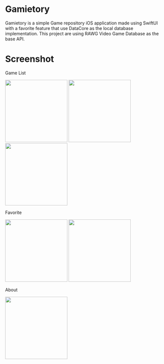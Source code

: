 Gamietory
=====

Gamietory is a simple Game repository iOS application made using SwiftUI with a favorite feature that use DataCore as the local database implementation. 
This project are using RAWG Video Game Database as the base API.

Screenshot
=====
Game List <p>
<img src="https://github.com/laetuz/Gamietory/assets/100233549/dc2c312a-6c7c-4b54-9e0b-22521f0e3fe2" width="200">
<img src="https://github.com/laetuz/Gamietory/assets/100233549/dffd9c56-2aa2-4240-b929-e0dffe7de5a6" width="200">
<img src="https://github.com/laetuz/Gamietory/assets/100233549/40e82952-ba7d-4369-a42c-a44f12877ded" width="200">


Favorite <p>
<img src="https://github.com/laetuz/Gamietory/assets/100233549/54d2a03b-1342-48f8-b673-040c3dd4f7fe" width="200">
<img src="https://github.com/laetuz/Gamietory/assets/100233549/0d6664f8-cfd6-4a7c-abc5-30dcc5e11867" width="200">


About <p>
<img src="https://github.com/laetuz/Gamietory/assets/100233549/d493edda-7945-409f-b4bb-48bef265b2ac" width="200">
